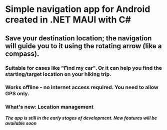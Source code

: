 # Simple navigation app for Android created in .NET MAUI with C#
## Save your destination location; the navigation will guide you to it using the rotating arrow (like a compass).
### Suitable for cases like "Find my car". Or it can help you find the starting/target location on your hiking trip.
### Works offline - no internet access required. You need to allow GPS only.

### What's new:  Location management

***The app is still in the early stages of development. New features will be available soon***
